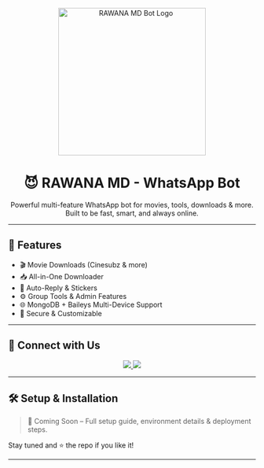 <p align="center">
  <img src="https://i.imghippo.com/files/WU1039XIY.jpg" width="300" alt="RAWANA MD Bot Logo" />
</p>

<h1 align="center">😈 RAWANA MD - WhatsApp Bot</h1>

<p align="center">
  Powerful multi-feature WhatsApp bot for movies, tools, downloads & more.  
  Built to be fast, smart, and always online.  
</p>

---

## 🚀 Features

- 🎬 Movie Downloads (Cinesubz & more)  
- 📥 All-in-One Downloader
- 🤖 Auto-Reply & Stickers  
- ⚙️ Group Tools & Admin Features  
- 🌐 MongoDB + Baileys Multi-Device Support  
- 🔐 Secure & Customizable  

---

## 📲 Connect with Us

<p align="center">
  <a href="https://whatsapp.com/channel/0029Vb5urgj7z4kfTgSlME16/100">
    <img src="https://img.shields.io/badge/YML Code-green?style=for-the-badge" />
  </a>
  <a href="https://wa.me/94757050022">
    <img src="https://img.shields.io/badge/👤 Message Owner-blue?style=for-the-badge" />
  </a>
</p>

---

## 🛠️ Setup & Installation

> 📌 Coming Soon – Full setup guide, environment details & deployment steps.

Stay tuned and ⭐ the repo if you like it!

---
